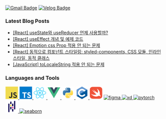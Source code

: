 <!--
### Hi there 👋
-->

<!--
**eunjios/eunjios** is a ✨ _special_ ✨ repository because its `README.md` (this file) appears on your GitHub profile.

Here are some ideas to get you started:

- 🔭 I’m currently working on ...
- 🌱 I’m currently learning ...
- 👯 I’m looking to collaborate on ...
- 🤔 I’m looking for help with ...
- 💬 Ask me about ...
- 📫 How to reach me: ...
- 😄 Pronouns: ...
- ⚡ Fun fact: ...
-->

[![Gmail Badge](https://img.shields.io/badge/Gmail-d14836?style=flat-square&logo=Gmail&logoColor=white&link=mailto:eunjiodos@gmail.com)](mailto:eunjiodos@gmail.com)
[![Velog Badge](http://img.shields.io/badge/-Blog-20c997?style=flat-square&logo=velog&logoColor=white&link=https://velog.io/@eunjios)](https://velog.io/@eunjios)


### Latest Blog Posts
<!-- BLOG-POST-LIST:START -->
- [[React] useState와 useReducer 언제 사용할까?](https://velog.io/@eunjios/React-useState%EC%99%80-useReducer-%EC%96%B8%EC%A0%9C-%EC%82%AC%EC%9A%A9%ED%95%A0%EA%B9%8C)
- [[React] useEffect 개념 및 예제 코드](https://velog.io/@eunjios/React-useEffect-%EA%B0%9C%EB%85%90-%EB%B0%8F-%EC%98%88%EC%A0%9C-%EC%BD%94%EB%93%9C)
- [[React] Emotion css Prop 적용 안 되는 문제](https://velog.io/@eunjios/Emotion-css-Prop-%EC%A0%81%EC%9A%A9-%EC%95%88-%EB%90%98%EB%8A%94-%EB%AC%B8%EC%A0%9C)
- [[React] 동적으로 컴포넌트 스타일링: styled-components, CSS 모듈, 인라인 스타일, 동적 클래스](https://velog.io/@eunjios/React-%EB%8F%99%EC%A0%81%EC%9C%BC%EB%A1%9C-%EC%BB%B4%ED%8F%AC%EB%84%8C%ED%8A%B8-%EC%8A%A4%ED%83%80%EC%9D%BC%EB%A7%81-styled-components-CSS-%EB%AA%A8%EB%93%88-%EC%9D%B8%EB%9D%BC%EC%9D%B8-%EC%8A%A4%ED%83%80%EC%9D%BC-%EB%8F%99%EC%A0%81-%ED%81%B4%EB%9E%98%EC%8A%A4)
- [[JavaScript] toLocaleString 적용 안 되는 문제](https://velog.io/@eunjios/JavaScript-toLocaleString-%EC%A0%81%EC%9A%A9-%EC%95%88-%EB%90%98%EB%8A%94-%EB%AC%B8%EC%A0%9C)
<!-- BLOG-POST-LIST:END -->


<h3 align="left">Languages and Tools</h3>
<p align="left"> 
<a href="https://developer.mozilla.org/en-US/docs/Web/JavaScript" target="_blank" rel="noreferrer"> <img src="https://raw.githubusercontent.com/devicons/devicon/master/icons/javascript/javascript-original.svg" alt="javascript" width="40" height="40"/> </a>
<a href="https://www.typescriptlang.org/" target="_blank" rel="noreferrer"> <img src="https://raw.githubusercontent.com/devicons/devicon/master/icons/typescript/typescript-original.svg" alt="typescript" width="40" height="40"/> </a> 
<a href="https://reactjs.org/" target="_blank" rel="noreferrer"> <img src="https://raw.githubusercontent.com/devicons/devicon/master/icons/react/react-original.svg" alt="react" width="40" height="40"/> </a> 
<a href="https://vuejs.org/" target="_blank" rel="noreferrer"> <img src="https://raw.githubusercontent.com/devicons/devicon/master/icons/vuejs/vuejs-original.svg" alt="vuejs" width="40" height="40"/> </a> 
<a href="https://www.python.org" target="_blank" rel="noreferrer"> <img src="https://raw.githubusercontent.com/devicons/devicon/master/icons/python/python-original.svg" alt="python" width="40" height="40"/> </a> 
<a href="https://developer.apple.com/swift/" target="_blank" rel="noreferrer"> 
<a href="https://www.cprogramming.com/" target="_blank" rel="noreferrer"> <img src="https://raw.githubusercontent.com/devicons/devicon/master/icons/c/c-original.svg" alt="c" width="40" height="40"/> </a> 
<img src="https://raw.githubusercontent.com/devicons/devicon/master/icons/swift/swift-original.svg" alt="swift" width="40" height="40"/> </a> 
<a href="https://www.figma.com/" target="_blank" rel="noreferrer"> <img src="https://www.vectorlogo.zone/logos/figma/figma-icon.svg" alt="figma" width="40" height="40"/> </a> 
<a href="https://www.adobe.com/products/xd.html" target="_blank" rel="noreferrer"> <img src="https://cdn.worldvectorlogo.com/logos/adobe-xd.svg" alt="xd" width="40" height="40"/> </a>
<a href="https://pytorch.org/" target="_blank" rel="noreferrer"> <img src="https://www.vectorlogo.zone/logos/pytorch/pytorch-icon.svg" alt="pytorch" width="40" height="40"/> </a> 
<a href="https://pandas.pydata.org/" target="_blank" rel="noreferrer"> <img src="https://raw.githubusercontent.com/devicons/devicon/2ae2a900d2f041da66e950e4d48052658d850630/icons/pandas/pandas-original.svg" alt="pandas" width="40" height="40"/> </a> <a href="https://seaborn.pydata.org/" target="_blank" rel="noreferrer"> <img src="https://seaborn.pydata.org/_images/logo-mark-lightbg.svg" alt="seaborn" width="40" height="40"/> </a> </p>
